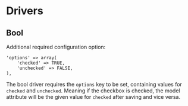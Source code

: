 # Drivers

## Bool

Additional required configuration option:

    'options' => array(
        'checked' => TRUE,
        'unchecked' => FALSE,
    ),

The bool driver requires the `options` key to be set, containing values for `checked` and `unchecked`. Meaning if the checkbox is checked, the model attribute will be the given value for `checked` after saving and vice versa.